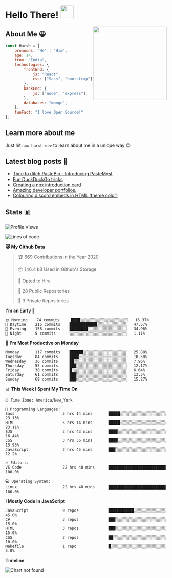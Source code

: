 # Hello There! <img src="https://media.giphy.com/media/hvRJCLFzcasrR4ia7z/giphy.gif" width="40px"></a>

<img align='right' src="https://media.giphy.com/media/M9gbBd9nbDrOTu1Mqx/giphy.gif" width="230">


## About Me :grinning:

```javascript
const Harsh = {
    pronouns: "He" | "Him",
    age: 14,
    from: "India",
    technologies: {
        frontEnd: {
            js: "React",
            css: ["Sass", "bootstrap"]
        },
        backEnd: {
            js: ["node", "express"],
        },
        databases: "mongo",
    },
    funFact: "I love Open Source!"
};
```

## Learn more about me

Just hit `npx harsh-dev` to learn about me in a unique way :wink:

## Latest blog posts :book:
<!-- BLOG-POST-LIST:START -->
- [Time to ditch PasteBin - Introducing PasteMyst](https://dev.to/harshhhdev/time-to-ditch-pastebin-introducing-pastemyst-3ndh)
- [Fun DuckDuckGo tricks](https://dev.to/harshhhdev/fun-duckduckgo-tricks-4c5h)
- [Creating a npx introduction card](https://dev.to/harshhhdev/creating-a-npx-introduction-card-782)
- [Amazing developer portfolios.](https://dev.to/harshhhdev/amazing-developer-portfolios-1fh3)
- [Colouring discord embeds in HTML (theme color)](https://dev.to/harshhhdev/colouring-discord-embeds-in-html-theme-color-2kio)
<!-- BLOG-POST-LIST:END -->


## Stats :bar_chart:

<!--START_SECTION:waka-->
![Profile Views](http://img.shields.io/badge/Profile%20Views-52-blue)

![Lines of code](https://img.shields.io/badge/From%20Hello%20World%20I%27ve%20Written-97.8%20million%20lines%20of%20code-blue)

**🐱 My Github Data** 

> 🏆 669 Contributions in the Year 2020
 > 
> 📦 146.4 kB Used in Github's Storage 
 > 
> 💼 Opted to Hire
 > 
> 📜 28 Public Repositories
 > 
> 🔑 3 Private Repositories 

**I'm an Early 🐤** 

```text
🌞 Morning    74 commits     ████░░░░░░░░░░░░░░░░░░░░░   16.37% 
🌆 Daytime    215 commits    ████████████░░░░░░░░░░░░░   47.57% 
🌃 Evening    158 commits    ████████░░░░░░░░░░░░░░░░░   34.96% 
🌙 Night      5 commits      ░░░░░░░░░░░░░░░░░░░░░░░░░   1.11%

```
📅 **I'm Most Productive on Monday** 

```text
Monday       117 commits    ██████░░░░░░░░░░░░░░░░░░░   25.88% 
Tuesday      84 commits     ████░░░░░░░░░░░░░░░░░░░░░   18.58% 
Wednesday    36 commits     ██░░░░░░░░░░░░░░░░░░░░░░░   7.96% 
Thursday     55 commits     ███░░░░░░░░░░░░░░░░░░░░░░   12.17% 
Friday       30 commits     █░░░░░░░░░░░░░░░░░░░░░░░░   6.64% 
Saturday     61 commits     ███░░░░░░░░░░░░░░░░░░░░░░   13.5% 
Sunday       69 commits     ███░░░░░░░░░░░░░░░░░░░░░░   15.27%

```


📊 **This Week I Spent My Time On** 

```text
⌚︎ Time Zone: America/New_York

💬 Programming Languages: 
Sass                     5 hrs 14 mins       █████░░░░░░░░░░░░░░░░░░░░   23.13% 
HTML                     5 hrs 14 mins       █████░░░░░░░░░░░░░░░░░░░░   23.11% 
EJS                      3 hrs 43 mins       ████░░░░░░░░░░░░░░░░░░░░░   16.44% 
CSS                      3 hrs 36 mins       ████░░░░░░░░░░░░░░░░░░░░░   15.95% 
JavaScript               2 hrs 45 mins       ███░░░░░░░░░░░░░░░░░░░░░░   12.2%

🔥 Editors: 
VS Code                  22 hrs 40 mins      █████████████████████████   100.0%

💻 Operating System: 
Linux                    22 hrs 40 mins      █████████████████████████   100.0%

```

**I Mostly Code in JavaScript** 

```text
JavaScript               9 repos             ███████████░░░░░░░░░░░░░░   45.0% 
C#                       3 repos             ███░░░░░░░░░░░░░░░░░░░░░░   15.0% 
HTML                     3 repos             ███░░░░░░░░░░░░░░░░░░░░░░   15.0% 
CSS                      2 repos             ██░░░░░░░░░░░░░░░░░░░░░░░   10.0% 
Makefile                 1 repo              █░░░░░░░░░░░░░░░░░░░░░░░░   5.0%

```


**Timeline**

![Chart not found](https://github.com/harshhhdev/harshhhdev/blob/master/charts/bar_graph.png) 


<!--END_SECTION:waka-->
